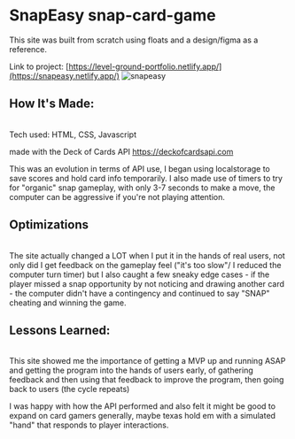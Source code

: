 # SnapEasy snap-card-game

This site was built from scratch using floats and a design/figma as a reference.

Link to project: [https://level-ground-portfolio.netlify.app/](https://snapeasy.netlify.app/)
![snapeasy](https://user-images.githubusercontent.com/85075266/181392834-2e3f43d8-1353-44ff-a6fa-f3e5f6b18163.jpg)

## How It's Made:
<br/>
Tech used: HTML, CSS, Javascript

made with the Deck of Cards API
https://deckofcardsapi.com

This was an evolution in terms of API use, I began using localstorage to save scores and hold card info temporarily.
I also made use of timers to try for "organic" snap gameplay, with only 3-7 seconds to make a move, the computer can be
aggressive if you're not playing attention.

## Optimizations
<br/>
The site actually changed a LOT when I put it in the hands of real users, not only did I get feedback on the gameplay feel
("it's too slow"/ I reduced the computer turn timer) but I also caught a few sneaky edge cases - if the player missed a snap opportunity
by not noticing and drawing another card - the computer didn't have a contingency and continued to say "SNAP" cheating and winning the game.

## Lessons Learned:
<br/>
This site showed me the importance of getting a MVP up and running ASAP and getting the program into the hands of users early, of gathering feedback and then using that feedback to improve the program, then going back to users (the cycle repeats)

I was happy with how the API performed and also felt it might be good to expand on card gamers generally, maybe texas hold em with a simulated "hand" that responds to player interactions.
